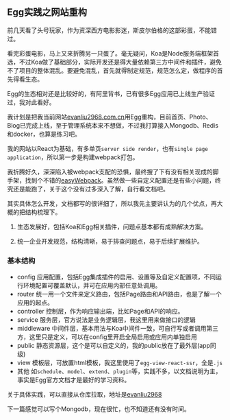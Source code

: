 ## Egg实践之网站重构

前几天看了头号玩家，作为资深西方电影影迷，斯皮尔伯格的这部彩蛋，不能错过。

看完彩蛋电影，马上又来折腾另一只蛋了。毫无疑问，Koa是Node服务端框架首选，不过Koa做了基础部分，实际开发还是得大量依赖第三方中间件和插件，避免不了项目的整体混乱。要避免混乱，首先就得制定规范，规范怎么定，做程序的首先得看生态。

Egg的生态相对还是比较好的，有阿里背书，已有很多Egg应用已上线生产验证过，我对此看好。

我计划是把我当前网站[evanliu2968.com.cn](http://evanliu2968.com.cn)用Egg重构，目前首页、Photo、Blog已完成上线，至于管理系统本来不想做，不过我打算接入Mongodb、Redis和docker，也算是练习吧。

我的网站以React为基础，有多单页`server side render`，也有`single page application`，所以第一步是构建webpack打包。

我折腾好久，深深陷入被webpack支配的恐惧，最终搜了下有没有相关现成的脚手架，找到个不错的[easyWebpack](http://hubcarl.github.io/easywebpack/webpack/)。虽然做一些自定义配置还是有些小问题，终究还是能跑了，关于这个没有过多深入了解，自行看文档吧。

其实具体怎么开发，文档都写的很详细了，所以我先主要讲认为的几个优点，再大概的把结构梳理下。

1. 生态发展好，包括Koa和Egg相关插件，问题点基本都有成熟解决方案。

2. 统一企业开发规范，结构清晰，易于排查问题点，易于后续扩展维护。

### 基本结构

- config
应用配置，包括Egg集成插件的启用、设置等及自定义配置项，不同运行环境配置可覆盖默认，并可在应用内部任意处调用。
- router
统一用一个文件来定义路由，包括Page路由和API路由，也是了解一个应用的起点。
- controller
控制层，作为响应输出端，比如Page和API的响应。
- service
服务层，官方说法是业务逻辑层，我这里用来做接口的逻辑
- middleware
中间件层，基本用法与Koa中间件一致，可自行写或者调用第三方，这里只是定义，可以在config里开启全局启用或应用内单独启用
- public
静态资源层，这个是可以自定义的，我的public放在了最外层(app同级)
- view
模板层，可放置html模板，我这里使用了`egg-view-react-ssr`，全是`.js`
- 其他
如`schedule`、`model`、`extend`、`plugin`等，实践不多，以文档说明为主，事实是Egg官方文档才是最好的学习资料。

关于具体实践，可以直接从仓库拉取，地址是[evanliu2968](https://github.com/EvanLiu2968/evanliu2968)

下一篇感觉可以写个Mongodb，现在很忙，也不知道还有没有时间。